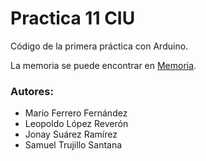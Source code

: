 # Practica 11 CIU
Código de la primera práctica con Arduino.

La memoria se puede encontrar en [Memoria](https://github.com/SamuelTrusant/practica11CIU/blob/main/PRACTICA%2011.pdf).

### Autores:
- Mario Ferrero Fernández
- Leopoldo López Reverón
- Jonay Suárez Ramírez
- Samuel Trujillo Santana
